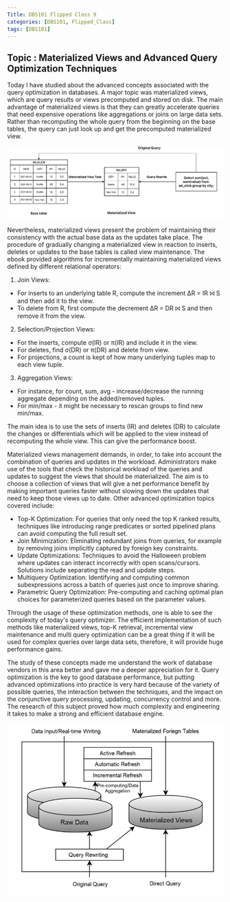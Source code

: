 ```yaml
---
Title: DBS101 Flipped Class 9
categories: [DBS101, Flipped_Class]
tags: [DBS101]
---
```


## Topic : Materialized Views and Advanced Query Optimization Techniques

Today I have studied about the advanced concepts associated with the query optimization in databases. A major topic was materialized views, which are query results or views precomputed and stored on disk. The main advantage of materialized views is that they can greatly accelerate queries that need expensive operations like aggregations or joins on large data sets. Rather than recomputing the whole query from the beginning on the base tables, the query can just look up and get the precomputed materialized view.


![alt text](../assets/FC-9-2.png)
 
Nevertheless, materialized views present the problem of maintaining their consistency with the actual base data as the updates take place. The procedure of gradually changing a materialized view in reaction to inserts, deletes or updates to the base tables is called view maintenance. The ebook provided algorithms for incrementally maintaining materialized views defined by different relational operators:

1. Join Views: 
 - For inserts to an underlying table R, compute the increment ΔR = IR ⨝ S and then add it to the view.
 - To delete from R, first compute the decrement ΔR = DR ⨝ S and then remove it from the view.
 
2. Selection/Projection Views:
 - For the inserts, compute σ(IR) or π(IR) and include it in the view.
 - For deletes, find σ(DR) or π(DR) and delete from view.
 - For projections, a count is kept of how many underlying tuples map to each view tuple.
 
3. Aggregation Views:
 - For instance, for count, sum, avg - increase/decrease the running aggregate depending on the added/removed tuples.
 - For min/max - it might be necessary to rescan groups to find new min/max.

The main idea is to use the sets of inserts (IR) and deletes (DR) to calculate the changes or differentials which will be applied to the view instead of recomputing the whole view. This can give the performance boost.

Materialized views management demands, in order, to take into account the combination of queries and updates in the workload. Administrators make use of the tools that check the historical workload of the queries and updates to suggest the views that should be materialized. The aim is to choose a collection of views that will give a net performance benefit by making important queries faster without slowing down the updates that need to keep those views up to date.
Other advanced optimization topics covered include:

 - Top-K Optimization: For queries that only need the top K ranked results, techniques like introducing range predicates or sorted pipelined plans can avoid computing the full result set.
 - Join Minimization: Eliminating redundant joins from queries, for example by removing joins implicitly captured by foreign key constraints.
 - Update Optimizations: Techniques to avoid the Halloween problem where updates can interact incorrectly with open scans/cursors. Solutions include separating the read and update steps.
 - Multiquery Optimization: Identifying and computing common subexpressions across a batch of queries just once to improve sharing.
 - Parametric Query Optimization: Pre-computing and caching optimal plan choices for parameterized queries based on the parameter values.

Through the usage of these optimization methods, one is able to see the complexity of today's query optimizer. The efficient implementation of such methods like materialized views, top-K retrieval, incremental view maintenance and multi query optimization can be a great thing if it will be used for complex queries over large data sets, therefore, it will provide huge performance gains. 

The study of these concepts made me understand the work of database vendors in this area better and gave me a deeper appreciation for it. Query optimization is the key to good database performance, but putting advanced optimizations into practice is very hard because of the variety of possible queries, the interaction between the techniques, and the impact on the conjunctive query processing, updating, concurrency control and more. The research of this subject proved how much complexity and engineering it takes to make a strong and efficient database engine. 

![alt text](../assets/FC-9-1.png)